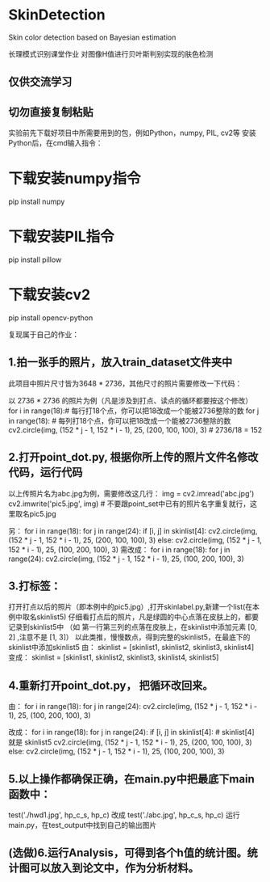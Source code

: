 # SkinDetection
Skin color detection based on Bayesian estimation

长理模式识别课堂作业
对图像H值进行贝叶斯判别实现的肤色检测

  ## 仅供交流学习
## 切勿直接复制粘贴

实验前先下载好项目中所需要用到的包，例如Python，numpy, PIL, cv2等
安装Python后，在cmd输入指令：
# 下载安装numpy指令
pip install numpy  
# 下载安装PIL指令
pip install pillow
# 下载安装cv2
pip install opencv-python

复现属于自己的作业：


## 1.拍一张手的照片，放入train_dataset文件夹中
此项目中照片尺寸皆为3648 * 2736，其他尺寸的照片需要修改一下代码：

以 2736 * 2736 的照片为例（凡是涉及到打点、读点的循环都要按这个修改）
for i in range(18):# 每行打18个点，你可以把18改成一个能被2736整除的数
     for j in range(18): # 每列打18个点，你可以把18改成一个能被2736整除的数
          cv2.circle(img, (152 * j - 1, 152 * i - 1), 25, (200, 100, 100), 3) # 2736/18 = 152

## 2.打开point_dot.py, 根据你所上传的照片文件名修改代码，运行代码

以上传照片名为abc.jpg为例，需要修改这几行：
img = cv2.imread('abc.jpg')
cv2.imwrite('pic5.jpg', img) # 不要跟point_set中已有的照片名字重复就行，这里取名pic5.jpg

另：
for i in range(18):
     for j in range(24):
         if [i, j] in skinlist[4]:
             cv2.circle(img, (152 * j - 1, 152 * i - 1), 25, (200, 100, 100), 3)
         else:
             cv2.circle(img, (152 * j - 1, 152 * i - 1), 25, (100, 200, 100), 3)
需改成：
for i in range(18):
     for j in range(24):
          cv2.circle(img, (152 * j - 1, 152 * i - 1), 25, (100, 200, 100), 3)

## 3.打标签：
打开打点以后的照片（即本例中的pic5.jpg）,打开skinlabel.py,新建一个list(在本例中取名skinlist5)
仔细看打点后的照片，凡是绿圆的中心点落在皮肤上的，都要记录到skinlist5中
（如 第一行第三列的点落在皮肤上，在skinlist中添加元素 [0, 2] ,注意不是 [1, 3]）
以此类推，慢慢数点，得到完整的skinlist5，在最底下的skinlist中添加skinlist5
由：
skinlist = [skinlist1, skinlist2, skinlist3, skinlist4]
变成：
skinlist = [skinlist1, skinlist2, skinlist3, skinlist4, skinlist5]

## 4.重新打开point_dot.py， 把循环改回来。
由：
for i in range(18):
     for j in range(24):
          cv2.circle(img, (152 * j - 1, 152 * i - 1), 25, (100, 200, 100), 3)
          
改成：
for i in range(18):
     for j in range(24):
         if [i, j] in skinlist[4]: # skinlist[4] 就是 skinlist5
             cv2.circle(img, (152 * j - 1, 152 * i - 1), 25, (200, 100, 100), 3)
         else:
             cv2.circle(img, (152 * j - 1, 152 * i - 1), 25, (100, 200, 100), 3)
             
## 5.以上操作都确保正确，在main.py中把最底下main函数中：
test('./hwd1.jpg', hp_c_s, hp_c)
改成
test('./abc.jpg', hp_c_s, hp_c) 
运行main.py，在test_output中找到自己的输出图片

## (选做)6.运行Analysis，可得到各个h值的统计图。统计图可以放入到论文中，作为分析材料。



